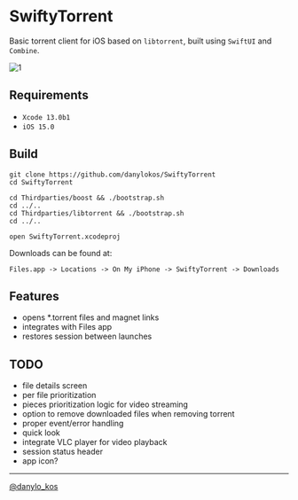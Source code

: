
# SwiftyTorrent

Basic torrent client for iOS based on `libtorrent`, built using `SwiftUI` and `Combine`.

![1](Screenshots/1.png)

## Requirements

- `Xcode 13.0b1`
- `iOS 15.0`

## Build

    git clone https://github.com/danylokos/SwiftyTorrent
    cd SwiftyTorrent

    cd Thirdparties/boost && ./bootstrap.sh
    cd ../..
    cd Thirdparties/libtorrent && ./bootstrap.sh
    cd ../..
    
    open SwiftyTorrent.xcodeproj

Downloads can be found at:

    Files.app -> Locations -> On My iPhone -> SwiftyTorrent -> Downloads

## Features

- opens *.torrent files and magnet links
- integrates with Files app
- restores session between launches

## TODO

- file details screen
- per file prioritization
- pieces prioritization logic for video streaming
- option to remove downloaded files when removing torrent
- proper event/error handling
- quick look
- integrate VLC player for video playback
- session status header
- app icon?

___
[@danylo_kos](https://twitter.com/danylo_kos)
